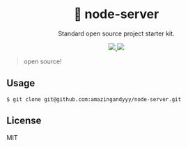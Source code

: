 <h1 align="center">
🏃 node-server
</h1>
<p align="center">
Standard open source project starter kit.
</p>

<p align="center">
   <a href="https://github.com/amazingandyyy/node-server/blob/master/LICENSE">
      <img src="https://img.shields.io/badge/License-MIT-green.svg" />
   </a>
   <a href="https://circleci.com/gh/amazingandyyy/node-server">
      <img src="https://circleci.com/gh/amazingandyyy/node-server.svg?style=svg" />
   </a>
</p>

> open source!

## Usage

```shell
$ git clone git@github.com:amazingandyyy/node-server.git
```

## License

MIT
